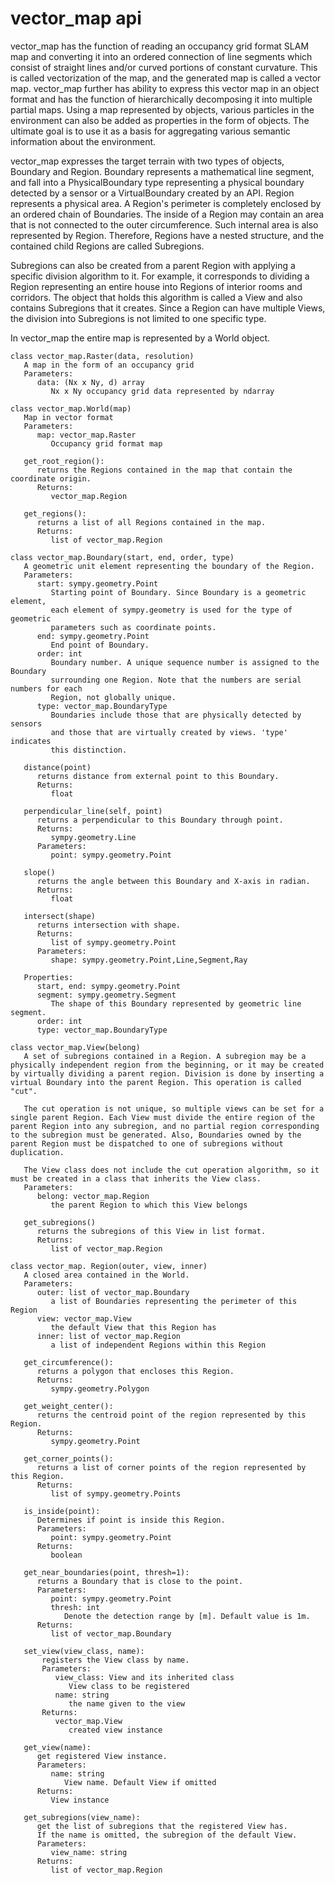 # vector_map api

vector_map has the function of reading an occupancy grid format SLAM map and converting it into an ordered connection of line segments which consist of straight lines and/or curved portions of constant curvature. This is called vectorization of the map, and the generated map is called a vector map.
vector_map further has ability to express this vector map in an object format and has the function of hierarchically decomposing it into multiple partial maps. Using a map represented by objects, various particles in the environment can also be added as properties in the form of objects. The ultimate goal is to use it as a basis for aggregating various semantic information about the environment.

vector_map expresses the target terrain with two types of objects, Boundary and Region. Boundary represents a mathematical line segment, and fall into a PhysicalBoundary type representing a physical boundary detected by a sensor or a VirtualBoundary created by an API. Region represents a physical area. A Region's perimeter is completely enclosed by an ordered chain of Boundaries.
The inside of a Region may contain an area that is not connected to the outer circumference. Such internal area is also represented by Region. Therefore, Regions have a nested structure, and the contained child Regions are called Subregions.

Subregions can also be created from a parent Region with applying a specific division algorithm to it. For example, it corresponds to dividing a Region representing an entire house into Regions of interior rooms and corridors. The object that holds this algorithm is called a View and also contains Subregions that it creates. Since a Region can have multiple Views, the division into Subregions is not limited to one specific type.

In vector_map the entire map is represented by a World object.

```
class vector_map.Raster(data, resolution)
   A map in the form of an occupancy grid
   Parameters:
      data: (Nx ⅹ Ny, d) array
         Nx ⅹ Ny occupancy grid data represented by ndarray

class vector_map.World(map)
   Map in vector format
   Parameters:
      map: vector_map.Raster
         Occupancy grid format map

   get_root_region():
      returns the Regions contained in the map that contain the coordinate origin.
      Returns:
         vector_map.Region

   get_regions():
      returns a list of all Regions contained in the map.
      Returns:
         list of vector_map.Region

class vector_map.Boundary(start, end, order, type)
   A geometric unit element representing the boundary of the Region.
   Parameters:
      start: sympy.geometry.Point
         Starting point of Boundary. Since Boundary is a geometric element,
         each element of sympy.geometry is used for the type of geometric
         parameters such as coordinate points.
      end: sympy.geometry.Point
         End point of Boundary.
      order: int
         Boundary number. A unique sequence number is assigned to the Boundary
         surrounding one Region. Note that the numbers are serial numbers for each
         Region, not globally unique.
      type: vector_map.BoundaryType
         Boundaries include those that are physically detected by sensors
         and those that are virtually created by views. 'type' indicates
         this distinction.

   distance(point)
      returns distance from external point to this Boundary.
      Returns:
         float
   
   perpendicular_line(self, point)
      returns a perpendicular to this Boundary through point.
      Returns:
         sympy.geometry.Line
      Parameters:
         point: sympy.geometry.Point

   slope()
      returns the angle between this Boundary and X-axis in radian.
      Returns:
         float

   intersect(shape)
      returns intersection with shape.
      Returns:
         list of sympy.geometry.Point
      Parameters:
         shape: sympy.geometry.Point,Line,Segment,Ray
   
   Properties:
      start, end: sympy.geometry.Point
      segment: sympy.geometry.Segment
         The shape of this Boundary represented by geometric line segment.
      order: int
      type: vector_map.BoundaryType

class vector_map.View(belong)
   A set of subregions contained in a Region. A subregion may be a physically independent region from the beginning, or it may be created by virtually dividing a parent region. Division is done by inserting a virtual Boundary into the parent Region. This operation is called "cut".

   The cut operation is not unique, so multiple views can be set for a single parent Region. Each View must divide the entire region of the parent Region into any subregion, and no partial region corresponding to the subregion must be generated. Also, Boundaries owned by the parent Region must be dispatched to one of subregions without duplication.

   The View class does not include the cut operation algorithm, so it must be created in a class that inherits the View class.
   Parameters:
      belong: vector_map.Region
         the parent Region to which this View belongs

   get_subregions()
      returns the subregions of this View in list format.
      Returns:
         list of vector_map.Region

class vector_map. Region(outer, view, inner)
   A closed area contained in the World.
   Parameters:
      outer: list of vector_map.Boundary
         a list of Boundaries representing the perimeter of this Region
      view: vector_map.View
         the default View that this Region has
      inner: list of vector_map.Region
         a list of independent Regions within this Region

   get_circumference():
      returns a polygon that encloses this Region.
      Returns:
         sympy.geometry.Polygon

   get_weight_center():
      returns the centroid point of the region represented by this Region.
      Returns:
         sympy.geometry.Point

   get_corner_points():
      returns a list of corner points of the region represented by this Region.
      Returns:
         list of sympy.geometry.Points

   is_inside(point):
      Determines if point is inside this Region.
      Parameters:
         point: sympy.geometry.Point
      Returns:
         boolean

   get_near_boundaries(point, thresh=1):
      returns a Boundary that is close to the point.
      Parameters:
         point: sympy.geometry.Point
         thresh: int
            Denote the detection range by [m]. Default value is 1m.
      Returns:
         list of vector_map.Boundary

   set_view(view_class, name):
       registers the View class by name.
       Parameters:
          view_class: View and its inherited class
             View class to be registered
          name: string
             the name given to the view
       Returns:
          vector_map.View
             created view instance

   get_view(name):
      get registered View instance.
      Parameters:
         name: string
            View name. Default View if omitted
      Returns:
         View instance

   get_subregions(view_name):
      get the list of subregions that the registered View has.
      If the name is omitted, the subregion of the default View.
      Parameters:
         view_name: string
      Returns:
         list of vector_map.Region
```